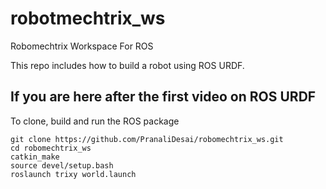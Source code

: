 # robotmechtrix_ws
Robomechtrix Workspace For ROS

This repo includes how to build a robot using ROS URDF.

## If you are here after the first video on ROS URDF
To clone, build and run the ROS package
```
git clone https://github.com/PranaliDesai/robomechtrix_ws.git
cd robomechtrix_ws
catkin_make
source devel/setup.bash
roslaunch trixy world.launch
```
